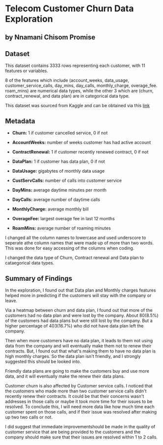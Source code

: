 # Telecom Customer Churn Data Exploration

## by Nnamani Chisom Promise

## Dataset

This dataset contains 3333 rows representing each customer, with 11 features or variables.

8 of the features which include (account_weeks, data_usage, customer_service_calls, day_mins, day_calls, monthly_charge, overage_fee. roam_mins) are numerical data types, while the other 3 which are (churn, contract_renewal, and data plan) are in categorical data type.

This dataset was sourced from Kaggle and can be obtained via this [link](https://www.kaggle.com/datasets/barun2104/telecom-churn)

## Metadata


 - **Churn:** 1 if customer cancelled service, 0 if not
 
 
 - **AccountWeeks:** number of weeks customer has had active account
 
 
 - **ContractRenewal:** 1 if customer recently renewed contract, 0 if not
 
 
 - **DataPlan:** 1 if customer has data plan, 0 if not
 

 - **DataUsage:** gigabytes of monthly data usage
 

 - **CustServCalls:** number of calls into customer service
 

 - **DayMins:** average daytime minutes per month
 

 - **DayCalls:** average number of daytime calls
 

 - **MonthlyCharge:** average monthly bill
 

 - **OverageFee:** largest overage fee in last 12 months
 

 - **RoamMins:** average number of roaming minutes
 
 I changed all the column names to lowercase and used underscore to seperate athe column names that were made up of more than two words. This was done for easy accessing of the columns when coding.

I changed the  data type of Churn, Contract renewal and Data plan to cataegorical data types.

## Summary of Findings


In the exploration, I found out that Data plan and Monthly charges features helped more in predicting if the customers will stay with the company or leave.

Via a heatmap between churn and data plan, I found out that more of the customers had no data plan and were lost by the company. About 80(8.5%) of the customers had data plans but were still lost by the company. But a higher percentage of 403(16.7%) who did not have data plan left the company.

Then when more customers have no data plan, it leads to them not using data from the company and will eventually make them not to renew their contracts. But, I found out that what's making them to have no data plan is high monthly charges. So the data plan isn't friendly, and I strongly suggested this should be looked into.

Friendly data plans are going to make the customers buy and use more data, and it will eventually make the renew their data plans.

Customer churn is also affected by Customer service calls. I noticed that the customers who made more than two customer service calls didn't recently renew their contracts. It could be that their concerns wasn't addresses in those calls or maybe it took more time for their issues to be resolved. To conclude this, I will need more data like how much time each customer spent on those calls, and if their issue was resolved after making up two two calls or not.

I did suggest that immediate improvementshould be made in the quality of customer service that are being provided to the customers and the company should make sure that their issues are resolved within 1 to 2 calls.

